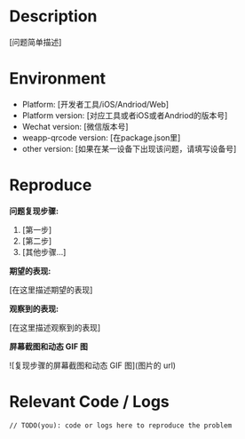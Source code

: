 # Description

[问题简单描述]

# Environment

* Platform: [开发者工具/iOS/Andriod/Web]
* Platform version: [对应工具或者iOS或者Andriod的版本号]
* Wechat version: [微信版本号]
* weapp-qrcode version: [在package.json里]
* other version: [如果在某一设备下出现该问题，请填写设备号]

# Reproduce

**问题复现步骤:**

1. [第一步]
2. [第二步]
3. [其他步骤...]

**期望的表现:**

[在这里描述期望的表现]

**观察到的表现:**

[在这里描述观察到的表现]

**屏幕截图和动态 GIF 图**

![复现步骤的屏幕截图和动态 GIF 图](图片的 url)

# Relevant Code / Logs

```
// TODO(you): code or logs here to reproduce the problem
```
